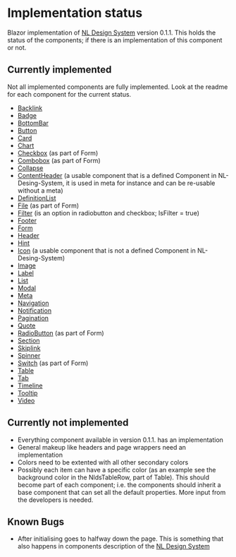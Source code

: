 # Implementation status
Blazor implementation of [NL Design System](https://nl-design-system.gitlab.io/nl-design-system/index.html) version 0.1.1.
This holds the status of the components; if there is an implementation of this component or not.

## Currently implemented

Not all implemented components are fully implemented. Look at the readme for each component for the current status.

- [Backlink](./BackLink)
- [Badge](./Badge)
- [BottomBar](./BottomBar)
- [Button](./Button)
- [Card](./Card)
- [Chart](./Chart)
- [Checkbox](./Form) (as part of Form)
- [Combobox](./Form) (as part of Form)
- [Collapse](./Collapse)
- [ContentHeader](./ContentHeader) (a usable component that is a defined Component in NL-Desing-System, it is used in meta for instance and can be re-usable without a meta)
- [DefinitionList](./DefinitionList)
- [File](./File) (as part of Form)
- [Filter](./Form) (is an option in radiobutton and checkbox; IsFilter = true)
- [Footer](./Footer)
- [Form](./Form)
- [Header](./Header)
- [Hint](./Hint)
- [Icon](./Icon) (a usable component that is not a defined Component in NL-Desing-System)
- [Image](./Image)
- [Label](./Label)
- [List](./List)
- [Modal](./Modal)
- [Meta](./Meta)
- [Navigation](./Navigation)
- [Notification](./Notification)
- [Pagination](./Pagination)
- [Quote](./Quote)
- [RadioButton](./Form) (as part of Form)
- [Section](./Section)
- [Skiplink](./Skiplink)
- [Spinner](./Spinner)
- [Switch](./Form) (as part of Form)
- [Table](./Table)
- [Tab](./Tab)
- [Timeline](./Timeline)
- [Tooltip](./Tooltip)
- [Video](./Video)

## Currently not implemented

 - Everything component available in version 0.1.1. has an implementation
 - General makeup like headers and page wrappers need an implementation
 - Colors need to be extented with all other secondary colors
 - Possibly each item can have a specific color (as an example see the background color in the NldsTableRow, part of Table). This should become part of each component; i.e. the components should inherit a base component that can set all the default properties. More input from the developers is needed.

 ## Known Bugs

 - After initialising goes to halfway down the page. This is something that also happens in components description of the [NL Design System](https://nl-design-system.gitlab.io/nl-design-system/componenten/index.html)
